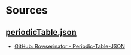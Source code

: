 # Sources

## [periodicTable.json]()

* [GitHub: Bowserinator - Periodic-Table-JSON](https://github.com/Bowserinator/Periodic-Table-JSON/blob/master/PeriodicTableJSON.json)
